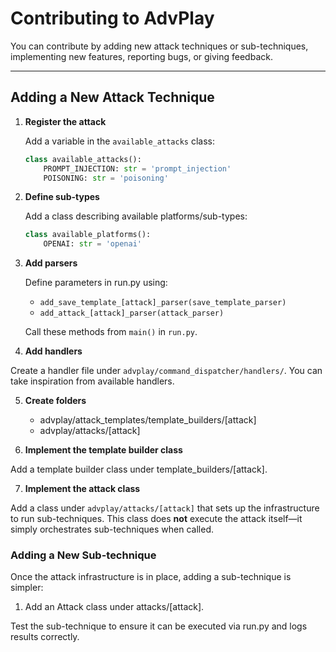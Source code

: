 # Contributing to AdvPlay

You can contribute by adding new attack techniques or sub-techniques, implementing new features, reporting bugs, or giving feedback.

---

## Adding a New Attack Technique

1. **Register the attack**

   Add a variable in the `available_attacks` class:

    ```python
   class available_attacks():
        PROMPT_INJECTION: str = 'prompt_injection'
        POISONING: str = 'poisoning'
    ```
   
2. **Define sub-types**

    Add a class describing available platforms/sub-types:

    ```python
   class available_platforms():
        OPENAI: str = 'openai'
    ```
   
3. **Add parsers**

    Define parameters in run.py using:

   - `add_save_template_[attack]_parser(save_template_parser)`
   - `add_attack_[attack]_parser(attack_parser)`

    Call these methods from `main()` in `run.py`.

4. **Add handlers**

Create a handler file under `advplay/command_dispatcher/handlers/`. You can take inspiration from available handlers.

5. **Create folders**

    - advplay/attack_templates/template_builders/[attack]
    - advplay/attacks/[attack]
  
6. **Implement the template builder class**

Add a template builder class under template_builders/[attack].

7. **Implement the attack class**

Add a class under `advplay/attacks/[attack]` that sets up the infrastructure to run sub-techniques. This class does **not** execute the attack itself—it simply orchestrates sub-techniques when called.

### Adding a New Sub-technique

Once the attack infrastructure is in place, adding a sub-technique is simpler:

1. Add an Attack class under attacks/[attack].

Test the sub-technique to ensure it can be executed via run.py and logs results correctly.
